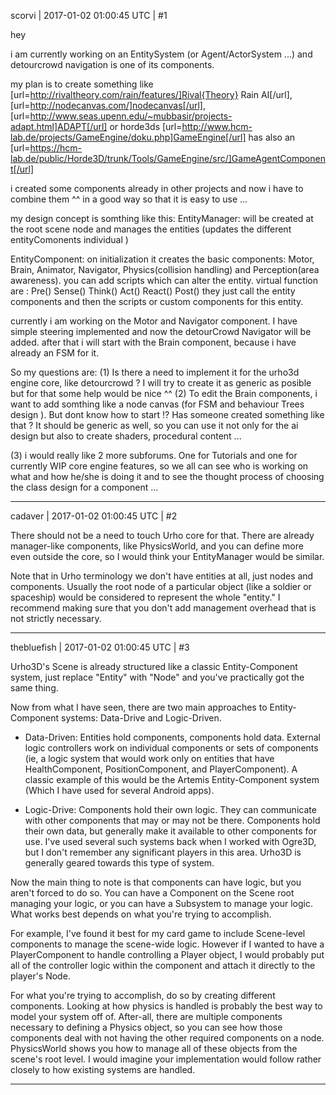 scorvi | 2017-01-02 01:00:45 UTC | #1

hey 

i am currently working on an EntitySystem (or Agent/ActorSystem ...) and detourcrowd navigation is one of its components. 

my plan is to create something like [url=http://rivaltheory.com/rain/features/]Rival{Theory} Rain AI[/url], [url=http://nodecanvas.com/]nodecanvas[/url], [url=http://www.seas.upenn.edu/~mubbasir/projects-adapt.html]ADAPT[/url] or horde3ds  [url=http://www.hcm-lab.de/projects/GameEngine/doku.php]GameEngine[/url] has also an [url=https://hcm-lab.de/public/Horde3D/trunk/Tools/GameEngine/src/]GameAgentComponent[/url]

i created some components already in other projects and now i have to combine them ^^ in a good way so that it is easy to use ... 

my design concept is somthing like this:
EntityManager: 
will be created at the root scene node and manages the entities (updates the different entityComonents individual )

EntityComponent:
on initialization it creates the basic components: Motor, Brain, Animator, Navigator, Physics(collision handling) and Perception(area awareness).
you can add scripts which can alter the entity. virtual function are : Pre() Sense() Think() Act() React() Post()  they just call the entity components  and then the scripts or custom components for this entity.

currently i am working on the Motor and Navigator component. I have simple steering implemented and now the detourCrowd Navigator will be added. 
after that i will start with the Brain component, because i have already an FSM for it. 

So my questions are:
(1) Is there a need to implement it for the urho3d engine core, like detourcrowd ? I will try to create it as generic as posible but for that some help would be nice ^^ 
(2) To edit the Brain components, i want to add somthing like a node canvas (for FSM and behaviour Trees design ). But dont know how to start !? Has someone created something like that ? It should be generic as well, so you can use it not only for the ai design but also to create shaders, procedural content ... 

(3) i would really like 2 more subforums. One for Tutorials and one for currently WIP core engine features, so we all can see who is working on what and how he/she is doing it and to see the thought process of choosing the class design for a component ...

-------------------------

cadaver | 2017-01-02 01:00:45 UTC | #2

There should not be a need to touch Urho core for that. There are already manager-like components, like PhysicsWorld, and you can define more even outside the core, so I would think your EntityManager would be similar.

Note that in Urho terminology we don't have entities at all, just nodes and components. Usually the root node of a particular object (like a soldier or spaceship) would be considered to represent the whole "entity." I recommend making sure that you don't add management overhead that is not strictly necessary.

-------------------------

thebluefish | 2017-01-02 01:00:45 UTC | #3

Urho3D's Scene is already structured like a classic Entity-Component system, just replace "Entity" with "Node" and you've practically got the same thing.

Now from what I have seen, there are two main approaches to Entity-Component systems: Data-Drive and Logic-Driven.

- Data-Driven: Entities hold components, components hold data. External logic controllers work on individual components or sets of components (ie, a logic system that would work only on entities that have HealthComponent, PositionComponent, and PlayerComponent). A classic example of this would be the Artemis Entity-Component system (Which I have used for several Android apps).

- Logic-Drive: Components hold their own logic. They can communicate with other components that may or may not be there. Components hold their own data, but generally make it available to other components for use. I've used several such systems back when I worked with Ogre3D, but I don't remember any significant players in this area. Urho3D is generally geared towards this type of system.

Now the main thing to note is that components can have logic, but you aren't forced to do so. You can have a Component on the Scene root managing your logic, or you can have a Subsystem to manage your logic. What works best depends on what you're trying to accomplish.

For example, I've found it best for my card game to include Scene-level components to manage the scene-wide logic. However if I wanted to have a PlayerComponent to handle controlling a Player object, I would probably put all of the controller logic within the component and attach it directly to the player's Node.

For what you're trying to accomplish, do so by creating different components. Looking at how physics is handled is probably the best way to model your system off of. After-all, there are multiple components necessary to defining a Physics object, so you can see how those components deal with not having the other required components on a node. PhysicsWorld shows you how to manage all of these objects from the scene's root level. I would imagine your implementation would follow rather closely to how existing systems are handled.

-------------------------

